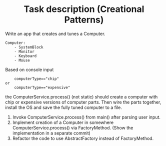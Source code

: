 <b>
    <h1 align="center"> Task description (Creational Patterns) </h1>
</b>

Write an app that creates and tunes a Computer.
    
    Computer:
        - SystemBlock
        - Monitor
        - Keyboard
        - Mouse

Based on console input
        
        computerType=="chip"
    or
        computerType=="expensive" 
        
the ComputerService.process() (not static) should create a computer with chip or expensive versions of computer parts. Then wire the parts together, install the OS and save the fully tuned computer to a file.

1. Invoke ComputerService.process() from main() after parsing user input.
2. Implement creation of a Computer in somewhere ComputerService.process() via FactoryMethod. (Show the implementation in a separate commit)
3. Refactor the code to use AbstractFactory instead of FactoryMethod.